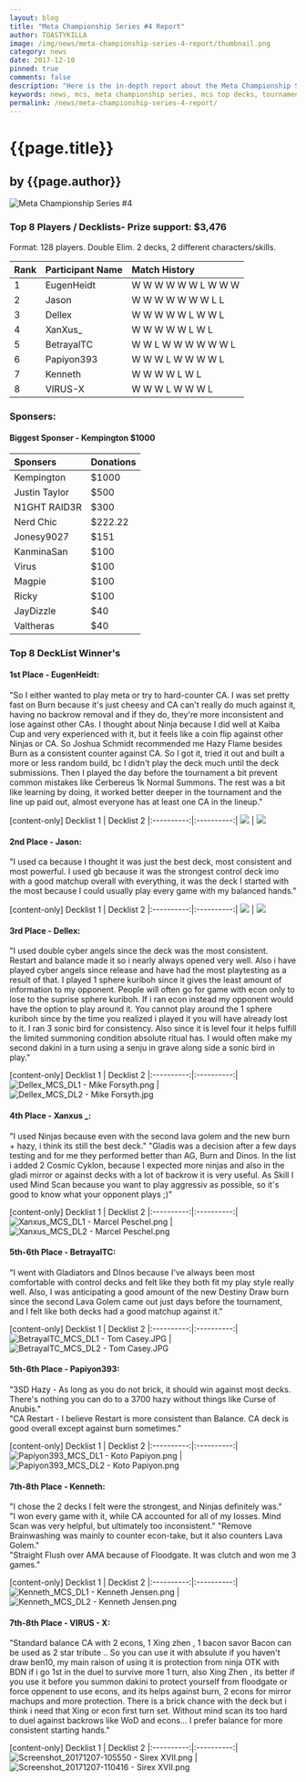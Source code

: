 ```yaml
---
layout: blog
title: "Meta Championship Series #4 Report"
author: TOASTYKILLA
image: /img/news/meta-championship-series-4-report/thumbnail.png
category: news
date: 2017-12-10
pinned: true
comments: false
description: "Here is the in-depth report about the Meta Championship Series #4."
keywords: news, mcs, meta championship series, mcs top decks, tournament, pvp
permalink: /news/meta-championship-series-4-report/
---
```


# {{page.title}}
## by {{page.author}}

![Meta Championship Series #4](/img/news/meta-championship-series-4-report/MCS4.png)

### Top 8 Players / Decklists- Prize support: $3,476
Format: 128 players. Double Elim. 2 decks, 2 different characters/skills.

|Rank|Participant Name|Match History
| :-------- | :-------- | :-------- |
|1|EugenHeidt|W W W W W W L W W W
|2|Jason|W W W W W W W L L
|3|Dellex|W W W W W L W W L
|4|XanXus_|W W W W W L W L
|5|BetrayalTC|W W L W W W W W W L
|6|Papiyon393|W W W L W W W W L
|7|Kenneth|W W W W L W L
|8|VIRUS-X|W W W L W W W L

### Sponsers:
#### Biggest Sponser - Kempington $1000

|Sponsers|Donations
| :------- | :---- |
|Kempington|$1000
|Justin Taylor| $500
|N1GHT RAID3R|$300
|Nerd Chic|$222.22
|Jonesy9027|$151
|KanminaSan|$100
|Virus|$100
|Magpie|$100
|Ricky|$100
|JayDizzle|$40
|Valtheras|$40

### Top 8 DeckList Winner's

#### 1st Place - EugenHeidt: 
"So I either wanted to play meta or try to hard-counter CA. I was set pretty fast on Burn because it's just cheesy and CA can't really do much against it, having no backrow removal and if they do, they're more inconsistent and lose against other CAs. I thought about Ninja because I did well at Kaiba Cup and very experienced with it, but it feels like a coin flip against other Ninjas or CA. So Joshua Schmidt recommended me Hazy Flame besides Burn as a consistent counter against CA. So I got it, tried it out and built a more or less random build, bc I didn't play the deck much until the deck submissions. Then I played the day before the tournament a bit prevent common mistakes like Cerbereus 1k Normal Summons. The rest was a bit like learning by doing, it worked better deeper in the tournament and the line up paid out, almost everyone has at least one CA in the lineup."

[content-only]
Decklist 1 | Decklist 2
|:----------:|:----------:|
![](/img/news/meta-championship-series-4-report/eugen-dl1.png) | ![](/img/news/meta-championship-series-4-report/eugen-dl2.png)

#### 2nd Place - Jason: 
"I used ca because I thought it was just the best deck, most consistent and most powerful. I used gb because it was the strongest control deck imo with a good matchup overall with everything, it was the deck I started with the most because I could usually play every game with my balanced hands."

[content-only]
Decklist 1 | Decklist 2
|:----------:|:----------:|
![](/img/news/meta-championship-series-4-report/jason-dl2.png) | ![](/img/news/meta-championship-series-4-report/jason-dl2.png)

#### 3rd Place - Dellex: 
"I used double cyber angels since the deck was the most consistent. Restart and balance made it so i nearly always opened very well. Also i have played cyber angels since release and have had the most playtesting as a result of that.  I played 1 sphere kuriboh since it gives the least amount of information to my opponent. People will often go for game with econ only to lose to the suprise sphere kuriboh. If i ran econ instead my opponent would have the option to play around it. You cannot play around the 1 sphere kuriboh since by the time you realized i played it you will have already lost to it.
I ran 3 sonic bird for consistency. Also since it is level four it helps fulfill the limited summoning condition absolute ritual has. I would often make my second dakini in a turn using a senju in grave along side a sonic bird in play."

[content-only]
Decklist 1 | Decklist 2
|:----------:|:----------:|
![](https://lh3.googleusercontent.com/-X02LIjsWtH0/Wi1dOLdv8RI/AAAAAAAAKI8/rTvqVMHqbNElHfDNWpQevg77PPl1J3KmQCLcBGAs/s400/Dellex_MCS_DL1+-+Mike+Forsyth.png "Dellex_MCS_DL1 - Mike Forsyth.png") | ![](https://lh3.googleusercontent.com/--tSSX2dNs_o/Wi1dUM2zRQI/AAAAAAAAKJE/t9_Li_Hn0RM-_v8mSGQ49ikZfPF4LBTdgCLcBGAs/s400/Dellex_MCS_DL2+-+Mike+Forsyth.jpg "Dellex_MCS_DL2 - Mike Forsyth.jpg")

#### 4th Place - Xanxus _: 
"I used Ninjas because even with the second lava golem and the new burn + hazy, i think its still the best deck."
"Gladis was a decision after a few days testing and for me they performed better than AG, Burn and Dinos. In the list i added 2 Cosmic Cyklon, because I expected more ninjas and also in the gladi mirror or against decks with a lot of backrow it is very useful. As Skill I used Mind Scan because you want to play aggressiv as possible, so it's good to know what your opponent plays ;)"

[content-only]
Decklist 1 | Decklist 2
|:----------:|:----------:|
![](https://lh3.googleusercontent.com/-4jCbBwIoA_A/Wi1di4yHIkI/AAAAAAAAKJQ/doF_U5XoaC8SvPhuDRxCb7_P85NyM3CXQCLcBGAs/s400/Xanxus_MCS_DL1+-+Marcel+Peschel.png "Xanxus_MCS_DL1 - Marcel Peschel.png") | ![](https://lh3.googleusercontent.com/-uFNcssm3zI0/Wi1dp6BmGjI/AAAAAAAAKJY/I53mFZ0HrKg5b_7ON3Is3KPIGeUUn61SgCLcBGAs/s400/Xanxus_MCS_DL2+-+Marcel+Peschel.png "Xanxus_MCS_DL2 - Marcel Peschel.png")

#### 5th-6th Place - BetrayalTC: 
"I went with Gladiators and DInos because I've always been most comfortable with control decks and felt like they both fit my play style really well. Also, I was anticipating a good amount of the new Destiny Draw burn since the second Lava Golem came out just days before the tournament, and I felt like both decks had a good matchup against it."

[content-only]
Decklist 1 | Decklist 2
|:----------:|:----------:|
![](https://lh3.googleusercontent.com/-ObFKn3AikWg/Wi1dxeMrIUI/AAAAAAAAKJk/LGbSmBZvuRgq0SHJXp9-eMUd69NtcbKtACLcBGAs/s400/BetrayalTC_MCS_DL1+-+Tom+Casey.JPG "BetrayalTC_MCS_DL1 - Tom Casey.JPG") | ![](https://lh3.googleusercontent.com/-p8895XzQSxY/Wi1eN0fxouI/AAAAAAAAKJw/804E24GKOn88XdXdrnIEHYwmqnIl2a3RwCLcBGAs/s400/BetrayalTC_MCS_DL2+-+Tom+Casey.JPG "BetrayalTC_MCS_DL2 - Tom Casey.JPG")

#### 5th-6th Place - Papiyon393: 
"3SD Hazy - As long as you do not brick, it should win against most decks. There's nothing you can do to a 3700 hazy without things like Curse of Anubis."  
"CA Restart - I believe Restart is more consistent than Balance. CA deck is good overall except against burn sometimes."

[content-only]
Decklist 1 | Decklist 2
|:----------:|:----------:|
![](https://lh3.googleusercontent.com/-db21mhfc-nQ/Wi1icBOzP1I/AAAAAAAAKLI/CXP7T_Y6G0oT3KGaGFW2p3XIp0kCMvTDACLcBGAs/s400/Papiyon393_MCS_DL1+-+Koto+Papiyon.png "Papiyon393_MCS_DL1 - Koto Papiyon.png") | ![](https://lh3.googleusercontent.com/-BQ3YSb8MEPM/Wi1iigatb5I/AAAAAAAAKLY/4l3_pjquB8UcH6dh4h1JmwdFaSEhnsArACLcBGAs/s400/Papiyon393_MCS_DL2+-+Koto+Papiyon.png "Papiyon393_MCS_DL2 - Koto Papiyon.png")

#### 7th-8th Place - Kenneth: 
"I chose the 2 decks I felt were the strongest, and Ninjas definitely was."  
"I won every game with it, while CA accounted for all of my losses.
Mind Scan was very helpful, but ultimately too inconsistent."
"Remove Brainwashing was mainly to counter econ-take, but it also counters Lava Golem."  
"Straight Flush over AMA because of Floodgate. It was clutch and won me 3 games."

[content-only]
Decklist 1 | Decklist 2
|:----------:|:----------:|
![](https://lh3.googleusercontent.com/-otWZM48gC-E/Wi1it8--XRI/AAAAAAAAKLg/wVbPobK-L9MYa7_QVn-VwdcIfWEGVIKCwCLcBGAs/s400/Kenneth_MCS_DL1+-+Kenneth+Jensen.png "Kenneth_MCS_DL1 - Kenneth Jensen.png") | ![](https://lh3.googleusercontent.com/-ml2pVu9-IGc/Wi1izcBq3fI/AAAAAAAAKLo/BV_Dl9DKMQkhJMAjToAxJcqSuUr2HBz2gCLcBGAs/s400/Kenneth_MCS_DL2+-+Kenneth+Jensen.png "Kenneth_MCS_DL2 - Kenneth Jensen.png")

#### 7th-8th Place - VIRUS - X:
"Standard balance CA with 2 econs, 1 Xing zhen , 1 bacon savor
Bacon can be used as 2 star tribute .. So you can use it with absulute if you haven't draw ben10, my main raison of using it is protection from ninja OTK with BDN if i go 1st in the duel to survive more 1 turn, also Xing Zhen , its better if you use it before you summon dakini to protect yourself from floodgate or force oppenent to use econs, and its helps against burn,  2 econs for mirror machups and more protection. There is a brick chance with the deck but i think i need that Xing or econ first turn set. Without mind scan its too hard to duel against backrows like WoD and econs... I prefer balance for more consistent starting hands."

[content-only]
Decklist 1 | Decklist 2
|:----------:|:----------:|
![](https://lh3.googleusercontent.com/-hB9fiLbUMo8/Wi4PPzalkdI/AAAAAAAAKNI/iQEjb-kCuo48OWUysB-5Fv0Ltj6qAbNWACLcBGAs/s500/Screenshot_20171207-105550+-+Sirex+XVII.png "Screenshot_20171207-105550 - Sirex XVII.png") | ![](https://lh3.googleusercontent.com/-NxqY_dFIW2o/Wi4PZBH3jVI/AAAAAAAAKNQ/_HA3j1atOIsDsTOXlkzKX4P3-pvt30iXACLcBGAs/s500/Screenshot_20171207-110416+-+Sirex+XVII.png "Screenshot_20171207-110416 - Sirex XVII.png")